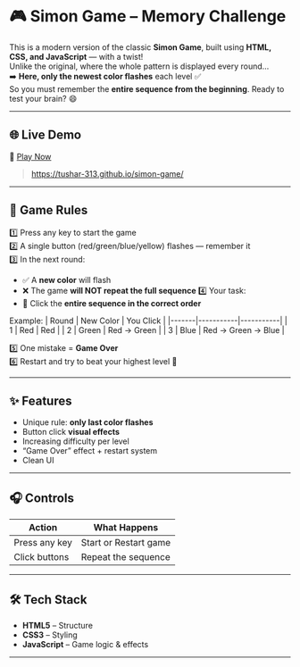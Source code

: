# 🎮 Simon Game – Memory Challenge

This is a modern version of the classic **Simon Game**, built using **HTML, CSS, and JavaScript** — with a twist!  
Unlike the original, where the whole pattern is displayed every round…  
➡️ **Here, only the newest color flashes** each level ✅  
So you must remember the **entire sequence from the beginning**. Ready to test your brain? 😄

---

## 🌐 Live Demo  
🔗 [Play Now](#)
> https://tushar-313.github.io/simon-game/
---

## 🧠 Game Rules

1️⃣ Press any key to start the game  
2️⃣ A single button (red/green/blue/yellow) flashes — remember it  
3️⃣ In the next round:
- ✅ A **new color** will flash  
- ❌ The game **will NOT repeat the full sequence**
4️⃣ Your task:
- 🔹 Click the **entire sequence in the correct order**

Example:
| Round | New Color | You Click |
|-------|-----------|-----------|
| 1     | Red       | Red |
| 2     | Green     | Red → Green |
| 3     | Blue      | Red → Green → Blue |

5️⃣ One mistake = **Game Over**  
6️⃣ Restart and try to beat your highest level 💪

---

## ✨ Features

- Unique rule: **only last color flashes**
- Button click **visual effects**
- Increasing difficulty per level
- “Game Over” effect + restart system
- Clean UI

---

## 🎧 Controls

| Action | What Happens |
|--------|--------------|
| Press any key | Start or Restart game |
| Click buttons | Repeat the sequence |

---

## 🛠️ Tech Stack

- **HTML5** – Structure
- **CSS3** – Styling 
- **JavaScript** – Game logic & effects

---


